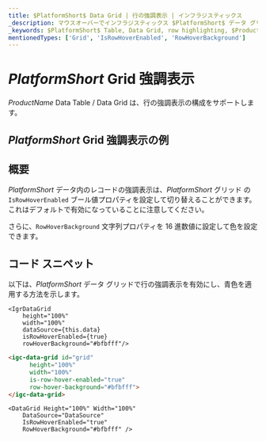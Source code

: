 ```yaml
---
title: $PlatformShort$ Data Grid | 行の強調表示 | インフラジスティックス
_description: マウスオーバーでインフラジスティックス $PlatformShort$ データ グリッドの行強調表示の構成。$ProductName$ テーブルの行強調表示を設定する方法について説明します。
_keywords: $PlatformShort$ Table, Data Grid, row highlighting, $ProductName$, Infragistics, $PlatformShort$ テーブル, データ グリッド, 行の強調表示, インフラジスティックス
mentionedTypes: ['Grid', 'IsRowHoverEnabled', 'RowHoverBackground']
---
```


# $PlatformShort$ Grid 強調表示

$ProductName$ Data Table / Data Grid は、行の強調表示の構成をサポートします。

## $PlatformShort$ Grid 強調表示の例


<code-view style="height: 600px" 
           data-demos-base-url="{environment:demosBaseUrl}" 
           iframe-src="{environment:demosBaseUrl}/grids/data-grid-row-highlighting" 
           alt="$PlatformShort$ Grid 強調表示の例" 
           github-src="grids/data-grid/row-highlighting">
</code-view>

<div class="divider--half"></div>

## 概要

$PlatformShort$ データ内のレコードの強調表示は、$PlatformShort$ グリッド の `IsRowHoverEnabled` ブール値プロパティを設定して切り替えることができます。これはデフォルトで有効になっていることに注意してください。

さらに、`RowHoverBackground` 文字列プロパティを 16 進数値に設定して色を設定できます。

## コード スニペット

以下は、$PlatformShort$ データ グリッドで行の強調表示を有効にし、青色を適用する方法を示します。

```tsx
<IgrDataGrid
    height="100%"
    width="100%"
    dataSource={this.data}
    isRowHoverEnabled={true} 
    rowHoverBackground="#bfbfff"/>
```

```html
<igc-data-grid id="grid"
      height="100%"
      width="100%"
      is-row-hover-enabled="true"
      row-hover-background="#bfbfff">
</igc-data-grid>
```

```razor
<DataGrid Height="100%" Width="100%"                      
    DataSource="DataSource"
    IsRowHoverEnabled="true"
    RowHoverBackground="#bfbfff" />
```